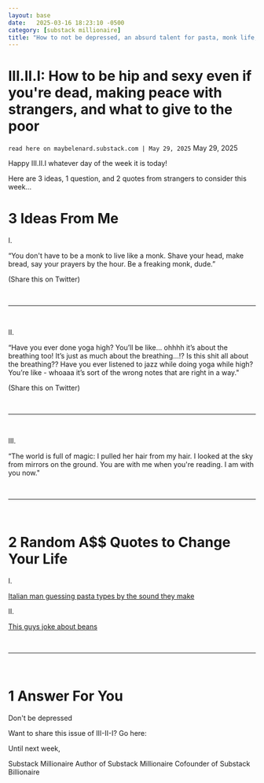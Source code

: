 ```yaml
---
layout: base
date:   2025-03-16 18:23:10 -0500
category: [substack millionaire]
title: "How to not be depressed, an absurd talent for pasta, monk life, magic in everyday mirrors"
---
```


# III.II.I: How to be hip and sexy even if you're dead, making peace with strangers, and what to give to the poor
`read here on maybelenard.substack.com | May 29, 2025`
May 29, 2025

Happy III.II.I whatever day of the week it is today!

Here are 3 ideas, 1 question, and 2 quotes from strangers to consider this week...


# 3 Ideas From Me
I.

“You don't have to be a monk to live like a monk. Shave your head, make bread, say your prayers by the hour. Be a freaking monk, dude.”

(Share this on Twitter)

<br>

---

<br>

​II.

“Have you ever done yoga high? You’ll be like… ohhhh it’s about the breathing too! It’s just as much about the breathing…!? Is this shit all about the breathing?? Have you ever listened to jazz while doing yoga while high? You’re like - whoaaa it’s sort of the wrong notes that are right in a way."

(Share this on Twitter)


<br>

---

<br>

III.

“The world is full of magic: I pulled her hair from my hair. I looked at the sky from mirrors on the ground. You are with me when you're reading. I am with you now."

<br>

---

<br>


# 2 Random A$$ Quotes to Change Your Life
I.

[Italian man guessing pasta types by the sound they make](https://www.instagram.com/reel/DJ67L_asdGg/?igsh=MXUyZmwxdzhoaGNiOA==)


​II.

[This guys joke about beans](https://www.instagram.com/reel/DKuJ-XNxcQY/?igsh=MW1yNHRmNTR6aGQxaA==)

<br>

---

<br>


# 1 Answer For You
Don't be depressed


Want to share this issue of III-II-I? Go here: 

Until next week,

Substack Millionaire​​
​Author of Substack Millionaire
Cofounder of Substack Billionaire